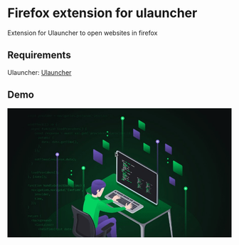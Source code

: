# Firefox extension for ulauncher
Extension for Ulauncher to open websites in firefox

## Requirements

Ulauncher: [Ulauncher](https://ulauncher.io)

## Demo

![](demo.gif)
